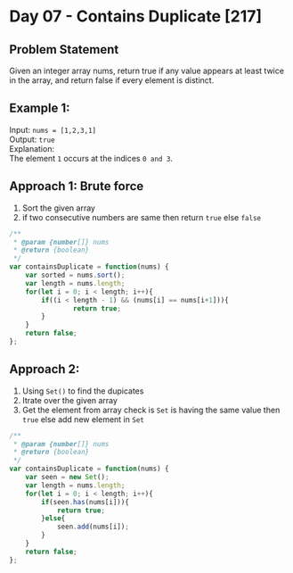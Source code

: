 # Day 07 - Contains Duplicate [217]

## Problem Statement
Given an integer array nums, return true if any value appears at least twice in the array, and return false if every element is distinct.

## Example 1:
Input: `nums = [1,2,3,1]`  
Output: `true`  
Explanation:  
The element `1` occurs at the indices `0 and 3`.  

## Approach 1: Brute force
1. Sort the given array
2. if two consecutive numbers are same then return `true` else `false` 
```javascript
/**
 * @param {number[]} nums
 * @return {boolean}
 */
var containsDuplicate = function(nums) {
    var sorted = nums.sort();
    var length = nums.length;
    for(let i = 0; i < length; i++){
        if((i < length - 1) && (nums[i] == nums[i+1])){
                return true;
        }
    }
    return false;
};
```
## Approach 2: 
1. Using `Set()` to find the dupicates
2. Itrate over the given array
3. Get the element from array check is `Set` is having the same value then `true` else add new element in `Set`
```javascript
/**
 * @param {number[]} nums
 * @return {boolean}
 */
var containsDuplicate = function(nums) {
    var seen = new Set();
    var length = nums.length;
    for(let i = 0; i < length; i++){
        if(seen.has(nums[i])){
            return true;
        }else{
            seen.add(nums[i]);
        }
    }
    return false;
};
```
